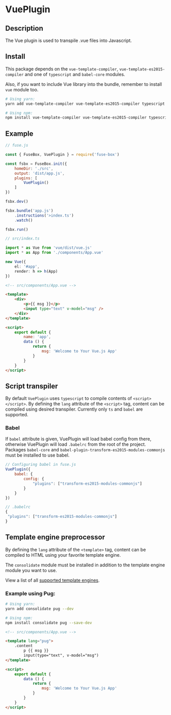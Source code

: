 # VuePlugin

## Description
The Vue plugin is used to transpile .vue files into Javascript.

## Install
This package depends on the `vue-template-compiler`, `vue-template-es2015-compiler` and one of `typescript` and `babel-core` modules.

Also, if you want to include Vue library into the bundle, remember to install `vue` module too.

```bash
# Using yarn:
yarn add vue-template-compiler vue-template-es2015-compiler typescript babel-core vue --dev

# Using npm:
npm install vue-template-compiler vue-template-es2015-compiler typescript babel-core vue --save-dev
```

## Example

```js
// fuse.js

const { FuseBox, VuePlugin } = require('fuse-box')

const fsbx = FuseBox.init({
    homeDir: './src',
    output: 'dist/app.js',
    plugins: [
        VuePlugin()
    ]
})

fsbx.dev()

fsbx.bundle('app.js')
    .instructions('>index.ts')
    .watch()

fsbx.run()

```

```typescript
// src/index.ts

import * as Vue from 'vue/dist/vue.js'
import * as App from './components/App.vue'

new Vue({
    el: '#app',
    render: h => h(App)
})

```

```html
<!-- src/components/App.vue -->

<template>
    <div>
        <p>{{ msg }}</p>
        <input type="text" v-model="msg" />
    </div>
</template>

<script>
    export default {
        name: 'app',
        data () {
            return {
                msg: 'Welcome to Your Vue.js App'
            }
        }
    }
</script>
```

## Script transpiler

By default `VuePlugin` uses `typescript` to compile contents of `<script></script>`. By defining the `lang` attribute of the `<script>` tag, content can be compiled using desired transpiler. Currently only `ts` and `babel` are supported.

### Babel

If `babel` attribute is given, VuePlugin will load babel config from there, otherwise VuePlugin will load `.babelrc` from the root of the project. Packages `babel-core` and `babel-plugin-transform-es2015-modules-commonjs` must be installed to use babel.

```js
// Configuring babel in fuse.js
VuePlugin({
    babel: {
        config: {
            "plugins": ["transform-es2015-modules-commonjs"]
        }
    }
})

// .babelrc
{
 "plugins": ["transform-es2015-modules-commonjs"]
}
```

## Template engine preprocessor

By defining the `lang` attribute of the `<template>` tag, content can be compiled to HTML using your favorite template engine.

The `consolidate` module must be installed in addition to the template engine module you want to use.

View a list of all [supported template engines](https://github.com/tj/consolidate.js#supported-template-engines).

### Example using Pug:

```bash
# Using yarn:
yarn add consolidate pug --dev

# Using npm:
npm install consolidate pug --save-dev
```

```html
<!-- src/components/App.vue -->

<template lang="pug">
    .content
        p {{ msg }}
        input(type="text", v-model="msg")
</template>

<script>
    export default {
        data () {
            return {
                msg: 'Welcome to Your Vue.js App'
            }
        }
    }
</script>
```
